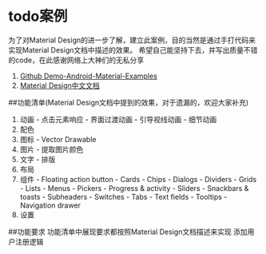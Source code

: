 # todo案例
  为了对Material Design的进一步了解，建立此案例，目的当然是通过手打代码来实现Material Design文档中描述的效果。
  希望自己能坚持下去，并写出质量不错的code，在此感谢网络上大神们的无私分享
  1. [Github Demo-Android-Material-Examples](https://github.com/saulmm/Android-Material-Examples)
  2. [Material Design中文文档](http://wiki.jikexueyuan.com/project/material-design/animation/authentic-motion.html)

##功能清单(Material Design文档中提到的效果，对于遗漏的，欢迎大家补充)
  1. 动画
    - 点击元素响应
    - 界面过渡动画
    - 引导视线动画
    - 细节动画
  2. 配色
  3. 图标
    - Vector Drawable
  4. 图片
    - 提取图片颜色
  5. 文字
    - 排版
  6. 布局
  7. 组件
    - Floating action button
    - Cards
    - Chips
    - Dialogs
    - Dividers
    - Grids
    - Lists
    - Menus
    - Pickers
    - Progress & activity
    - Sliders
    - Snackbars & toasts
    - Subheaders
    - Switches
    - Tabs
    - Text fields
    - Tooltips
    - Navigation drawer
  8. 设置
  

##功能要求
  功能清单中展现要求都按照Material Design文档描述来实现
  添加用户注册逻辑





